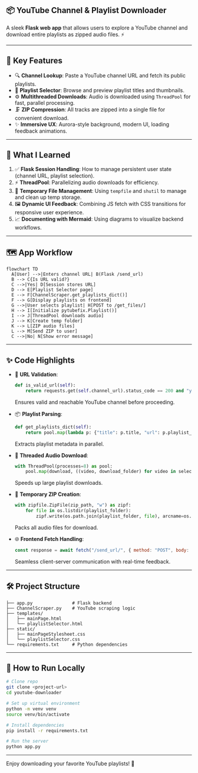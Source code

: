 ## 📦 YouTube Channel & Playlist Downloader

A sleek **Flask web app** that allows users to explore a YouTube channel and download entire playlists as zipped audio files. ⚡

---

## 🚀 Key Features

* 🔍 **Channel Lookup**: Paste a YouTube channel URL and fetch its public playlists.
* 📃 **Playlist Selector**: Browse and preview playlist titles and thumbnails.
* ⚙️ **Multithreaded Downloads**: Audio is downloaded using `ThreadPool` for fast, parallel processing.
* 🗜️ **ZIP Compression**: All tracks are zipped into a single file for convenient download.
* ✨ **Immersive UX**: Aurora-style background, modern UI, loading feedback animations.

---

## 🧠 What I Learned

1. ✅ **Flask Session Handling**: How to manage persistent user state (channel URL, playlist selection).
2. ⚡ **ThreadPool**: Parallelizing audio downloads for efficiency.
3. 🧼 **Temporary File Management**: Using `tempfile` and `shutil` to manage and clean up temp storage.
4. 🖼️ **Dynamic UI Feedback**: Combining JS fetch with CSS transitions for responsive user experience.
5. 📈 **Documenting with Mermaid**: Using diagrams to visualize backend workflows.

---

## 🗺️ App Workflow

```mermaid
flowchart TD
  A[User] -->|Enters channel URL| B(Flask /send_url)
  B --> C{Is URL valid?}
  C -->|Yes| D[Session stores URL]
  D --> E[Playlist Selector page]
  E --> F[ChannelScraper.get_playlists_dict()]
  F --> G[Display playlists on frontend]
  G -->|User selects playlist| H[POST to /get_files/]
  H --> I[Initialize pytubefix.Playlist()]
  I --> J[ThreadPool downloads audio]
  J --> K[Create temp folder]
  K --> L[ZIP audio files]
  L --> M[Send ZIP to user]
  C -->|No| N[Show error message]
```

---

## ✨ Code Highlights

* 🔐 **URL Validation**:

  ```python
  def is_valid_url(self):
      return requests.get(self.channel_url).status_code == 200 and "youtube.com" in self.channel_url
  ```

  Ensures valid and reachable YouTube channel before proceeding.

* 📦 **Playlist Parsing**:

  ```python
  def get_playlists_dict(self):
      return pool.map(lambda p: {"title": p.title, "url": p.playlist_url, "thumbnail_url": p.thumbnail_url}, playlists)
  ```

  Extracts playlist metadata in parallel.

* 🧵 **Threaded Audio Download**:

  ```python
  with ThreadPool(processes=8) as pool:
      pool.map(download, ((video, download_folder) for video in selected_playlist))
  ```

  Speeds up large playlist downloads.

* 📁 **Temporary ZIP Creation**:

  ```python
  with zipfile.ZipFile(zip_path, "w") as zipf:
      for file in os.listdir(playlist_folder):
          zipf.write(os.path.join(playlist_folder, file), arcname=os.path.join("playlist", file))
  ```

  Packs all audio files for download.

* 🌐 **Frontend Fetch Handling**:

  ```js
  const response = await fetch("/send_url/", { method: "POST", body: JSON.stringify({url: channel.value}) });
  ```

  Seamless client-server communication with real-time feedback.

---

## 🛠️ Project Structure

```
├── app.py               # Flask backend
├── ChannelScraper.py    # YouTube scraping logic
├── templates/
│   ├── mainPage.html
│   └── playlistSelector.html
├── static/
│   ├── mainPageStylesheet.css
│   └── playlistSelector.css
└── requirements.txt     # Python dependencies
```

---

## 🧪 How to Run Locally

```bash
# Clone repo
git clone <project-url>
cd youtube-downloader

# Set up virtual environment
python -m venv venv
source venv/bin/activate

# Install dependencies
pip install -r requirements.txt

# Run the server
python app.py
```

---

Enjoy downloading your favorite YouTube playlists! 🎉
